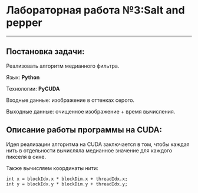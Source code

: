# Лабораторная работа №3:Salt and pepper
***

## Постановка задачи:

Реализовать алгоритм медианного фильтра.
 
Язык: __Python__

Технологии: __PyCUDA__

Входные данные: изображение в оттенках серого.

Выходные данные: очищенное изображение + время вычисления.

## Описание работы программы на CUDA:

Идея реализации алгоритма на CUDA заключается в том, чтобы каждая нить в отдельности вычисляла медианное значение для каждого пикселя в окне.

Также вычисляем координаты нити:

```
int x = blockIdx.x * blockDim.x + threadIdx.x;
int y = blockIdx.y * blockDim.y + threadIdx.y;
```

